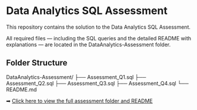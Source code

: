 # Data Analytics SQL Assessment

This repository contains the solution to the Data Analytics SQL Assessment.

All required files — including the SQL queries and the detailed README with explanations — are located in the DataAnalytics-Assessment folder.

## Folder Structure

DataAnalytics-Assessment/
├── Assessment_Q1.sql
├── Assessment_Q2.sql
├── Assessment_Q3.sql
├── Assessment_Q4.sql
└── README.md

➡ [Click here to view the full assessment folder and README](./DataAnalytics-Assessment/)
